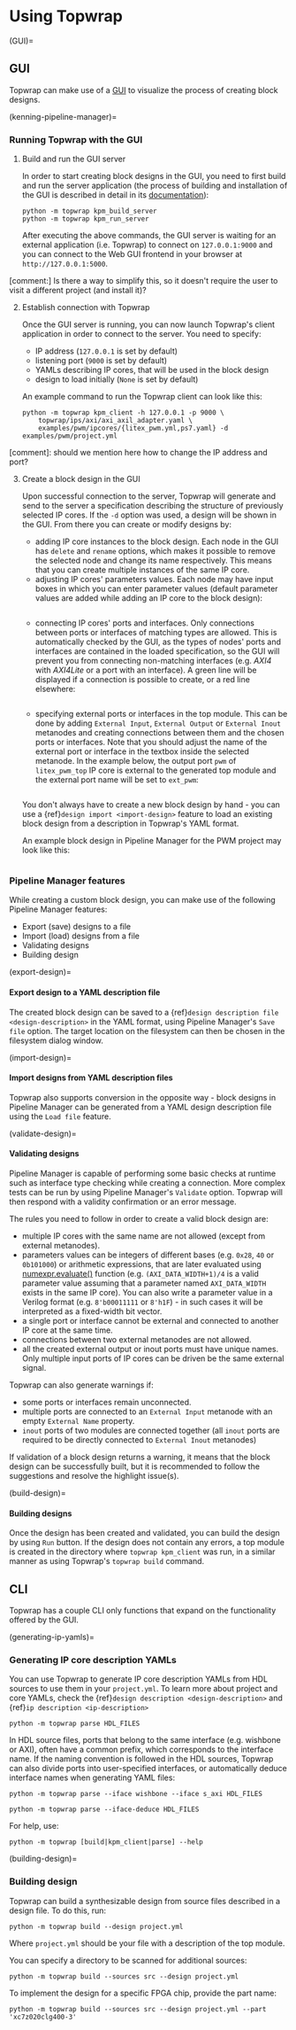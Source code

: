 # Using Topwrap

(GUI)=
## GUI

Topwrap can make use of a [GUI](https://github.com/antmicro/kenning-pipeline-manager) to visualize the process of creating block designs.

(kenning-pipeline-manager)=

### Running Topwrap with the GUI

1. Build and run the GUI server

    In order to start creating block designs in the GUI, you need to first build and run the server application (the process of building and installation of the GUI is described in detail in its [documentation](https://antmicro.github.io/kenning-pipeline-manager/project-readme.html#building-and-running)):

    ```
    python -m topwrap kpm_build_server
    python -m topwrap kpm_run_server
    ```

    After executing the above commands, the GUI server is waiting for an external application (i.e. Topwrap) to connect on `127.0.0.1:9000` and you can connect to the Web GUI frontend in your browser at `http://127.0.0.1:5000`.
    
[comment:] Is there a way to simplify this, so it doesn't require the user to visit a different project (and install it)? 

2. Establish connection with Topwrap

    Once the GUI server is running, you can now launch Topwrap's client application in order to connect to the server. You need to specify:
    * IP address (`127.0.0.1` is set by default)
    * listening port (`9000` is set by default)
    * YAMLs describing IP cores, that will be used in the block design
    * design to load initially (`None` is set by default)

    An example command to run the Topwrap client can look like this:
    ```
    python -m topwrap kpm_client -h 127.0.0.1 -p 9000 \
        topwrap/ips/axi/axi_axil_adapter.yaml \
        examples/pwm/ipcores/{litex_pwm.yml,ps7.yaml} -d examples/pwm/project.yml
    ```

[comment]: should we mention here how to change the IP address and port?

3. Create a block design in the GUI

    Upon successful connection to the server, Topwrap will generate and send to the server a specification describing the structure of previously selected IP cores. If the `-d` option was used, a design will be shown in the GUI. From there you can create or modify designs by:
    * adding IP core instances to the block design. Each node in the GUI has `delete` and `rename` options, which makes it possible to remove the selected node and change its name respectively. This means that you can create multiple instances of the same IP core.
    * adjusting IP cores' parameters values. Each node may have input boxes in which you can enter parameter values (default parameter values are added while adding an IP core to the block design):
    ```{image} img/node_parameters.png
    ```
    * connecting IP cores' ports and interfaces. Only connections between ports or interfaces of matching types are allowed. This is automatically checked by the GUI, as the types of nodes' ports and interfaces are contained in the loaded specification, so the GUI will prevent you from connecting non-matching interfaces (e.g. *AXI4* with *AXI4Lite* or a port with an interface). A green line will be displayed if a connection is possible to create, or a red line elsewhere:
    ```{image} img/invalid_connection.png
    ```
    * specifying external ports or interfaces in the top module. This can be done by adding `External Input`, `External Output` or `External Inout` metanodes and creating connections between them and the chosen ports or interfaces. Note that you should adjust the name of the external port or interface in the textbox inside the selected metanode. In the example below, the output port `pwm` of `litex_pwm_top` IP core is external to the generated top module and the external port name will be set to `ext_pwm`:
    ```{image} img/external_port.png
    ```
    You don't always have to create a new block design by hand - you can use a {ref}`design import <import-design>` feature to load an existing block design from a description in Topwrap's YAML format.

    An example block design in Pipeline Manager for the PWM project may look like this:

    ```{image} img/pwm_design.png
    ```

### Pipeline Manager features

While creating a custom block design, you can make use of the following Pipeline Manager features:
* Export (save) designs to a file
* Import (load) designs from a file
* Validating designs
* Building design

(export-design)=

#### Export design to a YAML description file

The created block design can be saved to a {ref}`design description file <design-description>` in the YAML format, using Pipeline Manager's `Save file` option.
The target location on the filesystem can then be chosen in the filesystem dialog window.

(import-design)=

#### Import designs from YAML description files

Topwrap also supports conversion in the opposite way - block designs in Pipeline Manager can be generated from a YAML design description file using the `Load file` feature.

(validate-design)=

#### Validating designs

Pipeline Manager is capable of performing some basic checks at runtime such as interface type checking while creating a connection. More complex tests can be run by using Pipeline Manager's `Validate` option. Topwrap will then respond with a validity confirmation or an error message. 

The rules you need to follow in order to create a valid block design are:
* multiple IP cores with the same name are not allowed (except from external metanodes).
* parameters values can be integers of different bases (e.g. `0x28`, `40` or `0b101000`) or arithmetic expressions, that are later evaluated using [numexpr.evaluate()](https://numexpr.readthedocs.io/en/latest/api.html#numexpr.evaluate) function (e.g. `(AXI_DATA_WIDTH+1)/4` is a valid parameter value assuming that a parameter named `AXI_DATA_WIDTH` exists in the same IP core). You can also write a parameter value in a Verilog format (e.g. `8'b00011111` or `8'h1F`) - in such cases it will be interpreted as a fixed-width bit vector.
* a single port or interface cannot be external and connected to another IP core at the same time.
* connections between two external metanodes are not allowed.
* all the created external output or inout ports must have unique names. Only multiple input ports of IP cores can be driven be the same external signal.

Topwrap can also generate warnings if:
* some ports or interfaces remain unconnected.
* multiple ports are connected to an `External Input` metanode with an empty `External Name` property.
* `inout` ports of two modules are connected together (all `inout` ports are required to be directly connected to `External Inout` metanodes)

If validation of a block design returns a warning, it means that the block design can be successfully built, but it is recommended to follow the suggestions and resolve the highlight issue(s).

(build-design)=

#### Building designs

Once the design has been created and validated, you can build the design by using `Run` button. If the design does not contain any errors, a top module is created in the directory where `topwrap kpm_client` was run, in a similar manner as using Topwrap's `topwrap build` command.

## CLI

Topwrap has a couple CLI only functions that expand on the functionality offered by the GUI.

(generating-ip-yamls)=
### Generating IP core description YAMLs

You can use Topwrap to generate IP core description YAMLs from HDL sources to use them in your `project.yml`.
To learn more about project and core YAMLs, check the {ref}`design description <design-description>` and {ref}`ip description <ip-description>`

```
python -m topwrap parse HDL_FILES
```

In HDL source files, ports that belong to the same interface (e.g. wishbone or AXI),
often have a common prefix, which corresponds to the interface name. If the naming
convention is followed in the HDL sources, Topwrap can also divide ports into user-specified
interfaces, or automatically deduce interface names when generating YAML files:

```
python -m topwrap parse --iface wishbone --iface s_axi HDL_FILES

python -m topwrap parse --iface-deduce HDL_FILES
```

For help, use:

```
python -m topwrap [build|kpm_client|parse] --help
```

(building-design)=

### Building design

Topwrap can build a synthesizable design from source files described in a design file. To do this, run:

```
python -m topwrap build --design project.yml
```

Where `project.yml` should be your file with a description of the top module.

You can specify a directory to be scanned for additional sources:

```
python -m topwrap build --sources src --design project.yml
```

To implement the design for a specific FPGA chip, provide the part name:

```
python -m topwrap build --sources src --design project.yml --part 'xc7z020clg400-3'
```
